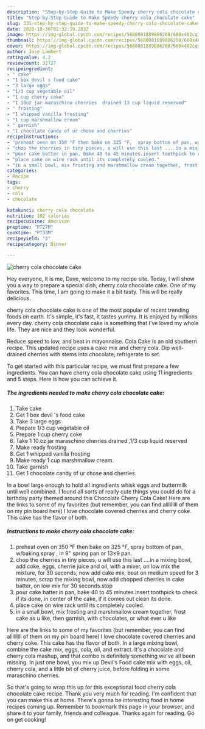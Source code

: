 ```yaml
---
description: "Step-by-Step Guide to Make Speedy cherry cola chocolate cake"
title: "Step-by-Step Guide to Make Speedy cherry cola chocolate cake"
slug: 331-step-by-step-guide-to-make-speedy-cherry-cola-chocolate-cake
date: 2020-10-30T02:32:19.283Z
image: https://img-global.cpcdn.com/recipes/5688081889886208/680x482cq70/cherry-cola-chocolate-cake-recipe-main-photo.jpg
thumbnail: https://img-global.cpcdn.com/recipes/5688081889886208/680x482cq70/cherry-cola-chocolate-cake-recipe-main-photo.jpg
cover: https://img-global.cpcdn.com/recipes/5688081889886208/680x482cq70/cherry-cola-chocolate-cake-recipe-main-photo.jpg
author: Jose Lambert
ratingvalue: 4.2
reviewcount: 32727
recipeingredient:
- " cake"
- "1 box devil s food cake"
- "3 large eggs"
- "1/3 cup vegetable oil"
- "1 cup cherry coke"
- "1 10oz jar maraschino cherries  drained 13 cup liquid reserved"
- " frosting"
- "1 whipped vanilla frosting"
- "1 cup marshmallow cream"
- " garnish"
- "1 chocolate candy of ur chose and cherries"
recipeinstructions:
- "preheat oven on 350 °F then bake on 325 °F,  spray bottom of pan, w/baking spray , in 9&#34; spring pan or 13×9 pan."
- "chop the cherries in tiny pieces, u will use this last ....in a mixing bowl, add coke, eggs, cherrie juice and oil, with a mixer, on low mix the mixture, for 30 seconds, now add cake mix, beat on medium speed for 3 minutes, scrap the mixing bowl, now add chopped cherries in cake batter, on low mix for 30 seconds.stop"
- "pour cake batter in pan, bake 40 to 45 minutes.insert toothpick to check if its done, in center of the cake, if it comes out clean its done."
- "place cake on wire rack until its completely cooled."
- "in a small bowl, mix frosting and marshmallow cream together, frost cake as u like, then garnish, with chocolates, or what ever u like"
categories:
- Recipe
tags:
- cherry
- cola
- chocolate

katakunci: cherry cola chocolate 
nutrition: 102 calories
recipecuisine: American
preptime: "PT27M"
cooktime: "PT33M"
recipeyield: "3"
recipecategory: Dinner

---
```



![cherry cola chocolate cake](https://img-global.cpcdn.com/recipes/5688081889886208/680x482cq70/cherry-cola-chocolate-cake-recipe-main-photo.jpg)

Hey everyone, it is me, Dave, welcome to my recipe site. Today, I will show you a way to prepare a special dish, cherry cola chocolate cake. One of my favorites. This time, I am going to make it a bit tasty. This will be really delicious.

cherry cola chocolate cake is one of the most popular of recent trending foods on earth. It's simple, it's fast, it tastes yummy. It is enjoyed by millions every day. cherry cola chocolate cake is something that I've loved my whole life. They are nice and they look wonderful.

Reduce speed to low, and beat in mayonnaise. Cola Cake is an old southern recipe. This updated recipe uses a cake mix and cherry cola. Dip well-drained cherries with stems into chocolate; refrigerate to set.


To get started with this particular recipe, we must first prepare a few ingredients. You can have cherry cola chocolate cake using 11 ingredients and 5 steps. Here is how you can achieve it.

<!--inarticleads1-->

##### The ingredients needed to make cherry cola chocolate cake:

1. Take  cake
1. Get 1 box devil &#39;s food cake
1. Take 3 large eggs
1. Prepare 1/3 cup vegetable oil
1. Prepare 1 cup cherry coke
1. Take 1 10.oz jar maraschino cherries  drained ,1/3 cup liquid reserved
1. Make ready  frosting
1. Get 1 whipped vanilla frosting
1. Make ready 1 cup marshmallow cream.
1. Take  garnish
1. Get 1 chocolate candy of ur chose and cherries.


In a bowl large enough to hold all ingredients whisk eggs and buttermilk until well combined. I found all sorts of really cute things you could do for a birthday party themed around this Chocolate Cherry Cola Cake! Here are the links to some of my favorites (but remember, you can find alllllllll of them on my pin board here) I love chocolate covered cherries and cherry coke. This cake has the flavor of both. 

<!--inarticleads2-->

##### Instructions to make cherry cola chocolate cake:

1. preheat oven on 350 °F then bake on 325 °F,  spray bottom of pan, w/baking spray , in 9&#34; spring pan or 13×9 pan.
1. chop the cherries in tiny pieces, u will use this last ....in a mixing bowl, add coke, eggs, cherrie juice and oil, with a mixer, on low mix the mixture, for 30 seconds, now add cake mix, beat on medium speed for 3 minutes, scrap the mixing bowl, now add chopped cherries in cake batter, on low mix for 30 seconds.stop
1. pour cake batter in pan, bake 40 to 45 minutes.insert toothpick to check if its done, in center of the cake, if it comes out clean its done.
1. place cake on wire rack until its completely cooled.
1. in a small bowl, mix frosting and marshmallow cream together, frost cake as u like, then garnish, with chocolates, or what ever u like


Here are the links to some of my favorites (but remember, you can find alllllllll of them on my pin board here) I love chocolate covered cherries and cherry coke. This cake has the flavor of both. In a large mixing bowl, combine the cake mix, eggs, cola, oil, and extract. It&#39;s a chocolate and cherry cola mashup, and that combo is definitely something we&#39;ve all been missing. In just one bowl, you mix up Devil&#39;s Food cake mix with eggs, oil, cherry cola, and a little bit of cherry juice, before folding in some maraschino cherries. 

So that's going to wrap this up for this exceptional food cherry cola chocolate cake recipe. Thank you very much for reading. I'm confident that you can make this at home. There's gonna be interesting food in home recipes coming up. Remember to bookmark this page in your browser, and share it to your family, friends and colleague. Thanks again for reading. Go on get cooking!

